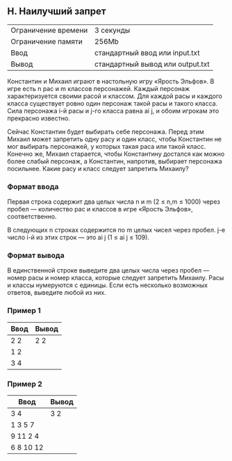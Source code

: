 ## H. Наилучший запрет

| | |
|------------|------------|
| Ограничение времени | 3 секунды |
| Ограничение памяти |	256Mb |
| Ввод |	стандартный ввод или input.txt |
| Вывод |	стандартный вывод или output.txt |

Константин и Михаил играют в настольную игру «Ярость Эльфов». В игре есть n рас и m классов персонажей. Каждый персонаж характеризуется своими расой и классом. Для каждой расы и каждого класса существует ровно один персонаж такой расы и такого класса. Сила персонажа i-й расы и j-го класса равна ai j, и обоим игрокам это прекрасно известно.

Сейчас Константин будет выбирать себе персонажа. Перед этим Михаил может запретить одну расу и один класс, чтобы Константин не мог выбирать персонажей, у которых такая раса или такой класс. Конечно же, Михаил старается, чтобы Константину достался как можно более слабый персонаж, а Константин, напротив, выбирает персонажа посильнее. Какие расу и класс следует запретить Михаилу?

### Формат ввода
Первая строка содержит два целых числа n и m (2 ≤ n,m ≤ 1000) через пробел — количество рас и классов в игре «Ярость Эльфов», соответственно.

В следующих n строках содержится по m целых чисел через пробел. j-е число i-й из этих строк — это ai j (1 ≤ ai j ≤ 109).

### Формат вывода
В единственной строке выведите два целых числа через пробел — номер расы и номер класса, которые следует запретить Михаилу. Расы и классы нумеруются с единицы. Если есть несколько возможных ответов, выведите любой из них.

### Пример 1
| Ввод | Вывод |
| ---- | ----- |
| 2 2 | 2 2 |
| 1 2 |
| 3 4 |

### Пример 2
| Ввод | Вывод |
| ---- | ----- |
| 3 4 | 3 2 |
| 1 3 5 7 |
| 9 11 2 4 |
| 6 8 10 12 |
